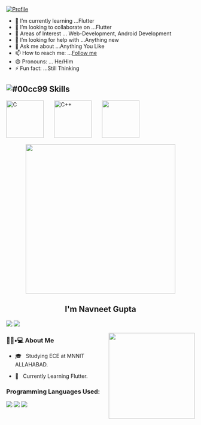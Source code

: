 [![Profile](https://res.cloudinary.com/dygfr5kt4/image/upload/v1596168085/eatsleep_wfxvbo.png)](https://www.instagram.com/y_b_das/)
- 🌱 I’m currently learning ...Flutter
- 👯 I’m looking to collaborate on ...Flutter
- 🔭 Areas of Interest ... Web-Development, Android Development
- 🤔 I’m looking for help with ...Anything new
- 💬 Ask me about ...Anything You Like
- 📫 How to reach me: ...[Follow me](https://www.instagram.com/navneet.__.gupta/)
- 😄 Pronouns: ... He/Him
- ⚡ Fun fact: ...Still Thinking

## ![#00cc99](https://via.placeholder.com/15/00cc99/000000?text=+) Skills 
<p align="left"> 
  <img src=https://devicons.github.io/devicon/devicon.git/icons/c/c-plain.svg alt=C width="100" height="100"/>&ensp;&ensp;&ensp;&ensp;<img src=https://devicons.github.io/devicon/devicon.git/icons/cplusplus/cplusplus-plain.svg alt=C++ width="100" height="100"/>&ensp;&ensp;&ensp;&ensp;<img src=https://<img src=https://cdn.worldvectorlogo.com/logos/java.svg width="100" height="100"/>&ensp;&ensp;&ensp;&ensp;</p>

<div align="center">
<img src="https://media.giphy.com/media/DuWNPF952JNyE/giphy.gif" width="400px" />
<br>

<h2> I'm Navneet Gupta</h2></div>


[<img src="https://img.shields.io/badge/linkedin-%230077B5.svg?&style=for-the-badge&logo=linkedin&logoColor=white">](http://www.linkedin.cn/in/yash-das-784b3b1b4/)
[<img src="https://img.shields.io/badge/facebook-%231877F2.svg?&style=for-the-badge&logo=facebook&logoColor=white">](https://www.facebook.com/profile.php?id=100008539784892)



<img align='right' src="https://media.giphy.com/media/1XCcD9VLQZ2Io/giphy.gif" width="230">

<h3> 👨🏻•💻 About Me </h3>


- 🎓 &nbsp; Studying ECE at MNNIT ALLAHABAD.

- 🌱 &nbsp; Currently Learning Flutter.

### Programming Languages Used:
  <div display="flex">
  <img src="https://img.shields.io/badge/c%20-%2300599C.svg?&style=for-the-badge&logo=c&logoColor=white">
   <img src="https://img.shields.io/badge/c++-%23121011.svg?&style=for-the-badge&logo=c++&logoColor=white"/>
  <img src="https://img.shields.io/badge/java-%23121011.svg?&style=for-the-badge&logo=java&logoColor=white"/>

</div>
<br>
